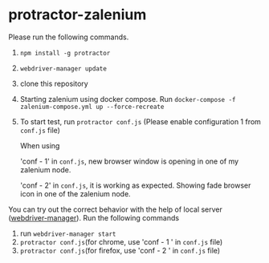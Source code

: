 # protractor-zalenium

Please run the following commands.

1. `npm install -g protractor`

2. `webdriver-manager update`

3. clone this repository

4. Starting zalenium using docker compose. Run `docker-compose -f zalenium-compose.yml up --force-recreate`

5. To start test, run `protractor conf.js` (Please enable configuration 1 from `conf.js` file)

   When using 
    
     'conf - 1' in `conf.js`, new browser window is opening in one of my zalenium node.
     
     'conf - 2' in `conf.js`, it is working as expected. Showing fade browser icon in one of the zalenium node.
     


You can try out the correct behavior with the help of local server ([webdriver-manager](https://github.com/angular/webdriver-manager#readme)). Run the following commands

1. run `webdriver-manager start`
2. `protractor conf.js`(for chrome, use 'conf - 1 ' in `conf.js` file)
3. `protractor conf.js`(for firefox, use 'conf - 2 ' in `conf.js` file)
